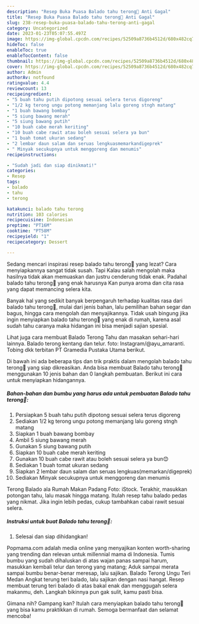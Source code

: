 ```yaml
---
description: "Resep Buka Puasa Balado tahu terong🥰 Anti Gagal"
title: "Resep Buka Puasa Balado tahu terong🥰 Anti Gagal"
slug: 238-resep-buka-puasa-balado-tahu-terong-anti-gagal
category: Uncategorized
date: 2023-01-23T05:07:55.497Z
image: https://img-global.cpcdn.com/recipes/52509a8736b4512d/680x482cq70/balado-tahu-terong-foto-resep-utama.jpg
hideToc: false
enableToc: true
enableTocContent: false
thumbnail: https://img-global.cpcdn.com/recipes/52509a8736b4512d/680x482cq70/balado-tahu-terong-foto-resep-utama.jpg
cover: https://img-global.cpcdn.com/recipes/52509a8736b4512d/680x482cq70/balado-tahu-terong-foto-resep-utama.jpg
author: Admin
authorAv: notfound
ratingvalue: 4.4
reviewcount: 13
recipeingredient:
- "5 buah tahu putih dipotong sesuai selera terus digoreng"
- "1/2 kg terong ungu potong memanjang lalu goreng stngh matang"
- "1 buah bawang bombay"
- "5 siung bawang merah"
- "5 siung bawang putih"
- "10 buah cabe merah keriting"
- "10 buah cabe rawit atau boleh sesuai selera ya bun"
- "1 buah tomat ukuran sedang"
- "2 lembar daun salam dan seruas lengkuasmemarkandigeprek"
- " Minyak secukupnya untuk menggoreng dan menumis"
recipeinstructions:

- "Sudah jadi dan siap dinikmati!"
categories:
- Resep
tags:
- balado
- tahu
- terong

katakunci: balado tahu terong 
nutrition: 103 calories
recipecuisine: Indonesian
preptime: "PT16M"
cooktime: "PT58M"
recipeyield: "1"
recipecategory: Dessert

---
```



Sedang mencari inspirasi resep balado tahu terong🥰 yang lezat? Cara menyiapkannya sangat tidak susah. Tapi Kalau salah mengolah maka hasilnya tidak akan memuaskan dan justru cenderung tidak enak. Padahal balado tahu terong🥰 yang enak harusnya Kan punya aroma dan cita rasa yang dapat memancing selera kita.


Banyak hal yang sedikit banyak berpengaruh terhadap kualitas rasa dari balado tahu terong🥰, mulai dari jenis bahan, lalu pemilihan bahan segar dan bagus, hingga cara mengolah dan menyajikannya. Tidak usah bingung jika ingin menyiapkan balado tahu terong🥰 yang enak di rumah, karena asal sudah tahu caranya maka hidangan ini bisa menjadi sajian spesial.

Lihat juga cara membuat Balado Terong Tahu dan masakan sehari-hari lainnya. Balado terong kentang dan telur. foto: Instagram/@ayu_amaranti. Tobing dkk terbitan PT Gramedia Pustaka Utama berikut.


Di bawah ini ada beberapa tips dan trik praktis dalam mengolah balado tahu terong🥰 yang siap dikreasikan. Anda bisa membuat Balado tahu terong🥰 menggunakan 10 jenis bahan dan 0 langkah pembuatan. Berikut ini cara untuk menyiapkan hidangannya.

<!--inarticleads1-->

##### Bahan-bahan dan bumbu yang harus ada untuk pembuatan Balado tahu terong🥰:

1. Persiapkan 5 buah tahu putih dipotong sesuai selera terus digoreng
1. Sediakan 1/2 kg terong ungu potong memanjang lalu goreng stngh matang
1. Siapkan 1 buah bawang bombay
1. Ambil 5 siung bawang merah
1. Gunakan 5 siung bawang putih
1. Siapkan 10 buah cabe merah keriting
1. Gunakan 10 buah cabe rawit atau boleh sesuai selera ya bun😊
1. Sediakan 1 buah tomat ukuran sedang
1. Siapkan 2 lembar daun salam dan seruas lengkuas(memarkan/digeprek)
1. Sediakan  Minyak secukupnya untuk menggoreng dan menumis


Terong Balado ala Rumah Makan Padang Foto: iStock. Terakhir, masukkan potongan tahu, lalu masak hingga matang. Itulah resep tahu balado pedas yang nikmat. Jika ingin lebih pedas, cukup tambahkan cabai rawit sesuai selera. 

<!--inarticleads2-->

##### Instruksi untuk buat Balado tahu terong🥰:


1. Selesai dan siap dihidangkan!

Popmama.com adalah media online yang menyajikan konten worth-sharing yang trending dan relevan untuk millennial mama di Indonesia. Tumis bumbu yang sudah dihaluskan di atas wajan panas sampai harum, masukkan kembali telur dan terong yang matang; Aduk sampai merata sampai bumbu benar-benar meresap, lalu sajikan. Balado Terong Ungu Teri Medan Angkat terung teri balado, lalu sajikan dengan nasi hangat. Resep membuat terung teri balado di atas bakal enak dan menggugah selera makanmu, deh. Langkah bikinnya pun gak sulit, kamu pasti bisa. 

Gimana nih? Gampang kan? Itulah cara menyiapkan balado tahu terong🥰 yang bisa kamu praktikkan di rumah. Semoga bermanfaat dan selamat mencoba!
